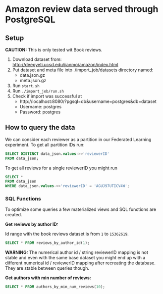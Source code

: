 # Amazon review data served through PostgreSQL

## Setup

**CAUTION:** This is only tested wit Book reviews.

1. Download dataset from: http://deepyeti.ucsd.edu/jianmo/amazon/index.html
2. Put dataset and meta file into ./import_job/datasets directory named:
    * data.json.gz
    * meta.json.gz
3. Run `start.sh`
4. Run `./import_job/run.sh`
5. Check if import was successful at
    * http://localhost:8080/?pgsql=db&username=postgres&db=dataset
    * Username: postgres
    * Password: postgres

## How to query the data

We can consider each reviewer as a partition in our Federated Learning experiment. To get all partition IDs run:

```sql
SELECT DISTINCT data_json.values->>'reviewerID'
FROM data_json;
```

To get all reviews for a single reviewerID you might run

```sql
SELECT *
FROM data_json
WHERE data_json.values->>'reviewerID' = 'AGUJ97UTICV4W';
```

### SQL Functions

To optimize some queries a few materialized views and SQL functions are created.

**Get reviews by author ID:**

Id range with the book reviews dataset is from `1` to `15362619`.

```sql
SELECT * FROM reviews_by_author_id(1);
```

**WARNING:** The numerical author id / string reviewerID mapping is not stable and even with
the same base dataset you might end up with a different numerical id / reviewerID mapping
after recreating the database. They are stable between queries though.

**Get authors with min number of reviews:**

```sql
SELECT * FROM authors_by_min_num_reviews(10);
```
